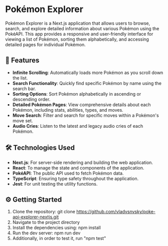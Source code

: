 # Pokémon Explorer

Pokémon Explorer is a Next.js application that allows users to browse, search, and explore detailed information about various Pokémon using the PokéAPI. This app provides a responsive and user-friendly interface for viewing a list of Pokémon, sorting them alphabetically, and accessing detailed pages for individual Pokémon.

## 🚀 Features

- **Infinite Scrolling**: Automatically loads more Pokémon as you scroll down the list.
- **Search Functionality**: Quickly find specific Pokémon by name using the search bar.
- **Sorting Options**: Sort Pokémon alphabetically in ascending or descending order.
- **Detailed Pokémon Pages**: View comprehensive details about each Pokémon, including stats, abilities, types, and moves.
- **Move Search**: Filter and search for specific moves within a Pokémon's move set.
- **Audio Cries**: Listen to the latest and legacy audio cries of each Pokémon.

## 🛠️ Technologies Used

- **Next.js**: For server-side rendering and building the web application.
- **React**: To manage the state and components of the application.
- **PokéAPI**: The public API used to fetch Pokémon data.
- **TypeScript**: Ensuring type safety throughout the application.
- **Jest**: For unit testing the utility functions.

## ⚙️ Getting Started

1. Clone the repository: git clone https://github.com/vladvsnvsky/poke-api-explorer-nextjs.git   
2. Navigate to the project directory
3. Install the dependencies using: npm install
4. Run the dev server: npm run dev
5. Additionally, in order to test it, run "npm test"
